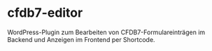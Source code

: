 # cfdb7-editor
WordPress-Plugin zum Bearbeiten von CFDB7-Formulareinträgen im Backend und Anzeigen im Frontend per Shortcode.
